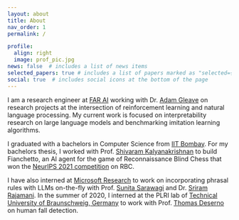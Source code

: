 ```yaml
---
layout: about
title: About
nav_order: 1
permalink: /

profile:
  align: right
  image: prof_pic.jpg
news: false  # includes a list of news items
selected_papers: true # includes a list of papers marked as "selected={true}"
social: true  # includes social icons at the bottom of the page
---
```


I am a research engineer at [FAR AI](https://far.ai/) working with Dr. [Adam Gleave](https://gleave.me/) on research projects at the intersection of reinforcement learning and natural language processing.
My current work is focused on interpretability research on large language models and benchmarking imitation learning algorithms. 

I graduated with a bachelors in  Computer Science from [IIT Bombay](https://www.cse.iitb.ac.in/). 
For my bachelors thesis, I worked with Prof. [Shivaram Kalyanakrishnan](https://www.cse.iitb.ac.in/~shivaram/) to build Fianchetto, an AI agent for the game of Reconnaissance Blind Chess that won the [NeurIPS 2021 competition](https://rbc.jhuapl.edu/tournaments/33) on RBC.

I have also interned at [Microsoft Research](https://www.microsoft.com/en-us/research/lab/microsoft-research-india/) to work on incorporating phrasal rules with LLMs on-the-fly with Prof. [Sunita Sarawagi](https://www.cse.iitb.ac.in/~sunita/) and Dr. [Sriram Rajamani](https://www.microsoft.com/en-us/research/people/sriram/).
In the summer of 2020, I interned at the PLRI lab of [Technical University of Braunschweig, Germany](https://www.tu-braunschweig.de/en/) to work with Prof. [Thomas Deserno](https://www.plri.de/team/thomas-deserno) on human fall detection.
